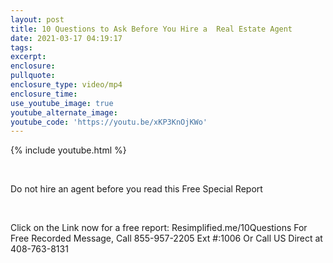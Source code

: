 ```yaml
---
layout: post
title: 10 Questions to Ask Before You Hire a  Real Estate Agent
date: 2021-03-17 04:19:17
tags:
excerpt:
enclosure:
pullquote:
enclosure_type: video/mp4
enclosure_time:
use_youtube_image: true
youtube_alternate_image:
youtube_code: 'https://youtu.be/xKP3KnOjKWo'
---
```

{% include youtube.html %}

&nbsp;

Do not hire an agent before you read this Free Special Report

&nbsp;

Click on the Link now for a free report: Resimplified.me/10Questions For Free Recorded Message, Call 855-957-2205 Ext \#:1006 Or Call US Direct at 408-763-8131
